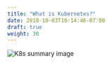 ```yaml
---
title: "What is Kubernetes?"
date: 2018-10-03T10:14:46-07:00
draft: true
weight: 30
---
```


![K8s summary image](/images/basic_concepts/what_is_k8s_new.png)
